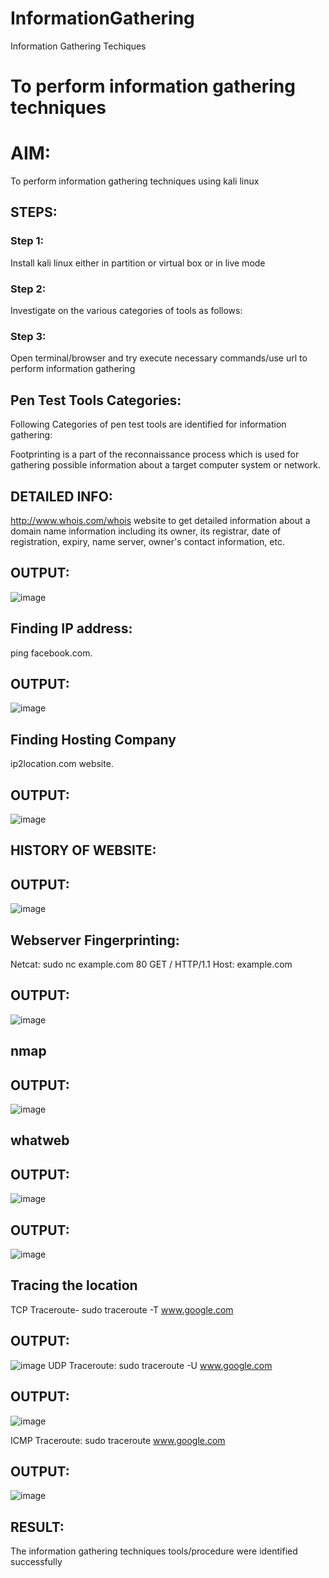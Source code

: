 # InformationGathering
Information Gathering Techiques

# To perform information gathering techniques

# AIM:

To perform information gathering techniques using kali linux 

## STEPS:

### Step 1:

Install kali linux either in partition or virtual box or in live mode

### Step 2:

Investigate on the various categories of tools as follows:

### Step 3:
Open terminal/browser and try execute necessary commands/use url to perform information gathering

## Pen Test Tools Categories:
Following Categories of pen test tools are identified for information gathering:

Footprinting is a part of the reconnaissance process which is used for gathering possible information about a target computer system or network.

## DETAILED INFO:
http://www.whois.com/whois website to get detailed information about a domain name information including its owner, its registrar, date of registration, expiry, name server, owner's contact information, etc.

## OUTPUT:
![image](https://github.com/sakthipriyadhanusu/InformationGathering/assets/119393194/1a69f4d3-1a39-4d0a-93d0-60a1dcdd79c0)
## Finding IP address:
ping facebook.com.

## OUTPUT:
![image](https://github.com/sakthipriyadhanusu/InformationGathering/assets/119393194/aa869135-d49f-4682-9287-28b9d968f278)

## Finding Hosting Company
ip2location.com website.

## OUTPUT:
![image](https://github.com/sakthipriyadhanusu/InformationGathering/assets/119393194/f8fad054-384b-4d13-99c3-a13ecbe4fe04)

## HISTORY OF WEBSITE:
## OUTPUT:
![image](https://github.com/sakthipriyadhanusu/InformationGathering/assets/119393194/4dce0baf-662e-4dc6-a541-8b50b9a31f77)

## Webserver Fingerprinting:
Netcat: sudo nc example.com 80 GET / HTTP/1.1 Host: example.com

## OUTPUT:
![image](https://github.com/sakthipriyadhanusu/InformationGathering/assets/119393194/ea0d4066-785e-498d-83e8-87cddad0a01e)

## nmap
## OUTPUT:
![image](https://github.com/sakthipriyadhanusu/InformationGathering/assets/119393194/042505ff-608f-4bb0-b7e3-0f565935eb0f)

## whatweb
## OUTPUT:
![image](https://github.com/sakthipriyadhanusu/InformationGathering/assets/119393194/ca8a09e0-77ce-47a9-8b38-8273e36fdefe)

## OUTPUT:
![image](https://github.com/sakthipriyadhanusu/InformationGathering/assets/119393194/9813de26-6e13-4b8e-9a67-5c5e9455d25a)

## Tracing the location
TCP Traceroute- sudo traceroute -T www.google.com
## OUTPUT:
![image](https://github.com/sakthipriyadhanusu/InformationGathering/assets/119393194/9ed5b693-90e9-40be-ab90-7aa443e83ba4)
UDP Traceroute: sudo traceroute -U www.google.com

## OUTPUT:
![image](https://github.com/sakthipriyadhanusu/InformationGathering/assets/119393194/45e62045-712e-4f9a-9d88-360163025bf8)

ICMP Traceroute: sudo traceroute www.google.com
## OUTPUT:
![image](https://github.com/sakthipriyadhanusu/InformationGathering/assets/119393194/8f0d0e01-13eb-4caf-8231-48b6454e9beb)

## RESULT:
The information gathering techniques tools/procedure were  identified successfully
